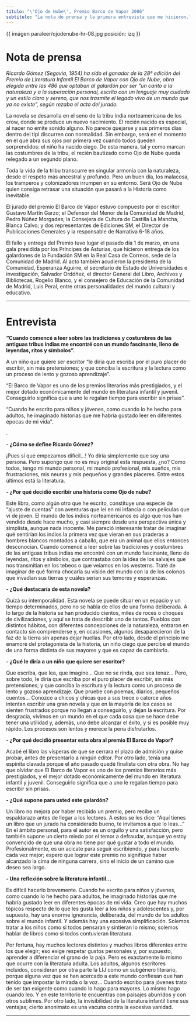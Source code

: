 ```yaml
---
titulo: "\"Ojo de Nube\", Premio Barco de Vapor 2006"
subtitulo: "La nota de prensa y la primera entrevista que me hicieron."
---
```

{{ imágen paraleer/ojodenube-hr-08.jpg posición: izq }}

# **Nota de prensa**

_Ricardo Gómez (Segovia, 1954) ha sido el ganador de la 28ª edición del
Premio de Literatura Infantil El Barco de Vapor con Ojo de Nube, obra elegida
entre las 486 que optaban al galardón por ser “un canto a la naturaleza y a
la superación personal, escrito con un lenguaje muy cuidado y un estilo claro
y sereno, que nos trasmite el legado vivo de un mundo que ya no existe”,
según rezaba el acta del jurado._

La novela se desarrolla en el seno de la tribu india norteamericana de los
crow, donde se produce un nuevo nacimiento. El recién nacido es especial, al
nacer no emite sonido alguno. No parece quejarse y sus primeros días dentro
del tipi discurren con normalidad. Sin embargo, será en el momento en el que
abra sus ojos por primera vez cuando todos queden sorprendidos: el niño ha
nacido ciego. De esta manera, tal y como marcan las costumbres de la tribu,
el recién bautizado como Ojo de Nube queda relegado a un segundo plano.

Toda la vida de la tribu transcurre en singular armonía con la naturaleza,
desde el respeto más ancestral y profundo. Pero un buen día, los malacosa,
los tramperos y colonizadores irrumpen en su entorno. Será Ojo de Nube quien
consiga retrasar una situación que pasará a la Historia como inevitable.

El jurado del premio El Barco de Vapor estuvo compuesto por el escritor
Gustavo Martín Garzo; el Defensor del Menor de la Comunidad de Madrid, Pedro
Núñez Morgades; la Consejera de Cultura de Castilla La Mancha, Blanca Calvo;
y dos representantes de Ediciones SM, el Director de Publicaciones Generales
y la responsable de Narrativa 6-18 años.

El fallo y entrega del Premio tuvo lugar el pasado día 1 de marzo, en una
gala presidida por los Príncipes de Asturias, que hicieron entrega de los
galardones de la Fundación SM en la Real Casa de Correos, sede de la
Comunidad de Madrid. Al acto también acudieron la presidenta de la Comunidad,
Esperanza Aguirre, el secretario de Estado de Universidades e investigación,
Salvador Ordóñez, el director General del Libro, Archivos y Bibliotecas,
Rogelio Blanco, y el consejero de Educación de la Comunidad de Madrid, Luis
Peral, entre otras personalidades del mundo cultural y educativo.

* * *

# **Entrevista**

**“Cuando comencé a leer sobre las tradiciones y costumbres de las antiguas
tribus indias me encontré con un mundo fascinante, lleno de leyendas, ritos y
símbolos”.**

A un niño que quiere ser escritor “le diría que escriba por el puro placer de
escribir, sin más pretensiones; y que conciba la escritura y la lectura como
un proceso de lento y gozoso aprendizaje”.

“El Barco de Vapor es uno de los premios literarios más prestigiados, y el
mejor dotado económicamente del mundo en literatura infantil y juvenil.
Conseguirlo significa que a uno le regalan tiempo para escribir sin prisas”.

“Cuando he escrito para niños y jóvenes, como cuando lo he hecho para
adultos, he imaginado historias que me habría gustado leer en diferentes
épocas de mi vida”.

.

**- ¿Cómo se define Ricardo Gómez?**

¡Pues sí que empezamos difícil…! Yo diría simplemente que soy una persona.
Pero supongo que no es muy original esta respuesta, ¿no? Como todos, tengo mi
mundo personal, mi mundo profesional, mis sueños, mis frustraciones, mis
neuras y mis pequeños y grandes placeres. Entre estos últimos está la
literatura.

**- ¿Por qué decidió escribir una historia como Ojo de nube?**

Este libro, como algún otro que he escrito, constituye una especie de “ajuste
de cuentas” con aventuras que leí en mi infancia o con películas que vi de
joven. El mundo de los indios norteamericanos es algo que nos han vendido
desde hace mucho, y casi siempre desde una perspectiva única y simplista,
aunque nada inocente. Me pareció interesante tratar de imaginar qué sentirían
los indios la primera vez que vieran en sus praderas a hombres blancos
montados a caballo, que era un animal que ellos entonces desconocían. Cuando
comencé a leer sobre las tradiciones y costumbres de las antiguas tribus
indias me encontré con un mundo fascinante, lleno de leyendas, ritos y
símbolos, que contrastaba con la idea de los salvajes que nos transmitían en
los tebeos o que veíamos en los westerns. Traté de imaginar de qué forma
chocaría su visión del mundo con la de los colonos que invadían sus tierras y
cuáles serían sus temores y esperanzas.

**- ¿Qué destacaría de esta novela?**

Quizá su intemporalidad. Esta novela se puede situar en un espacio y un
tiempo determinados, pero no se habla de ellos de una forma deliberada. A lo
largo de la historia se han producido cientos, miles de roces o choques de
civilizaciones, y aquí se trata de describir uno de tantos. Pueblos con
distintos hábitos, con diferentes concepciones de la naturaleza, entraron en
contacto sin comprenderse y, en ocasiones, algunos desaparecieron de la faz
de la tierra sin apenas dejar huellas. Por otro lado, desde el principio me
enamoré del protagonista de la historia, un niño ciego que percibe el mundo
de una forma distinta de sus mayores y que es capaz de cambiarlo.

**- ¿Qué le diría a un niño que quiere ser escritor?**

Que escriba, que lea, que imagine… Que no se rinda, que sea tenaz… Pero,
sobre todo, le diría que escriba por el puro placer de escribir, sin más
pretensiones; y que conciba la escritura y la lectura como un proceso de
lento y gozoso aprendizaje. Que pruebe con poemas, diarios, pequeños cuentos…
Conozco a chicos y chicas que a sus trece o catorce años intentan escribir
una gran novela y que en la mayoría de los casos se sienten frustrados porque
no llegan a conseguirlo, y dejan la escritura. Por desgracia, vivimos en un
mundo en el que cada cosa que se hace debe tener una utilidad y, además, uno
debe alcanzar el éxito, y si es posible muy rápido. Los procesos son lentos y
merece la pena disfrutarlos.

**- ¿Por qué decidió presentar esta obra al premio El Barco de Vapor?**

Acabé el libro las vísperas de que se cerrara el plazo de admisión y quise
probar, antes de presentarlo a ningún editor. Por otro lado, tenía una
espinita clavada porque el año pasado quedé finalista con otra obra. No hay
que olvidar que El Barco de Vapor es uno de los premios literarios más
prestigiados, y el mejor dotado económicamente del mundo en literatura
infantil y juvenil. Conseguirlo significa que a uno le regalan tiempo para
escribir sin prisas.

**- ¿Qué supone para usted este galardón?**

Un libro no mejora por haber recibido un premio, pero recibe un espaldarazo
antes de llegar a los lectores. A estos se les dice: “Aquí tienes un libro
que un jurado ha considerado bueno, te invitamos a que lo leas…” En el ámbito
personal, para el autor es un orgullo y una satisfacción, pero también supone
un cierto miedo por el temor a defraudar, aunque yo estoy convencido de que
una obra no tiene por qué gustar a todo el mundo. Profesionalmente, es un
acicate para seguir escribiendo, y para hacerlo cada vez mejor; espero que
lograr este premio no signifique haber alcanzado la cima de ninguna carrera,
sino el inicio de un camino que deseo sea largo.

**- Una reflexión sobre la literatura infantil…**

Es difícil hacerlo brevemente. Cuando he escrito para niños y jóvenes, como
cuando lo he hecho para adultos, he imaginado historias que me habría gustado
leer en diferentes épocas de mi vida. Creo que hay muchos tópicos respecto de
lo que les gusta leer a los niños y adolescentes y, por supuesto, hay una
enorme ignorancia, deliberada, del mundo de los adultos sobre el mundo
infantil. Y además hay una excesiva simplificación. Solemos tratar a los
niños como si todos pensaran y sintieran lo mismo; solemos hablar de libros
como si todos contuvieran literatura.

Por fortuna, hay muchos lectores distintos y muchos libros diferentes entre
los que elegir; eso exige respetar gustos personales y, por supuesto,
aprender a diferenciar el grano de la paja. Pero es exactamente lo mismo que
ocurre con la literatura adulta. Los adultos, algunos escritores incluidos,
consideran por otra parte la LIJ como un subgénero literario, porque alguna
vez que se han acercado a este mundo confiesan que han tenido que impostar la
mirada o la voz… Cuando escribo para jóvenes trato de ser tan exigente como
cuando lo hago para mayores. Lo mismo hago cuando leo. Y en este territorio
te encuentras con paisajes aburridos y con otros sublimes. Por otro lado, la
invisibilidad de la literatura infantil tiene sus ventajas; cierto anonimato
es una vacuna contra la excesiva vanidad.

* * *
